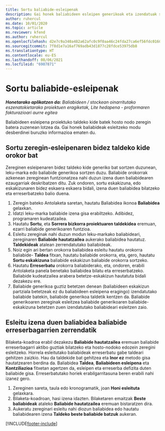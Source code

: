 ```yaml
---
title: Sortu baliabide-esleipenak
description: Gai honek baliabideen esleipen generikoak eta izendatuak sortzeari buruzko informazioa eskaintzen du.
author: ruhercul
ms.date: 10/01/2020
ms.topic: article
ms.reviewer: kfend
ms.author: ruhercul
ms.openlocfilehash: d2e7c9a340a482a62afc0c9f0aa46c24fda27ca6ef56fdc0160f06af846c0b53
ms.sourcegitcommit: 7f8d1e7a16af769adb43d1877c28fdce53975db8
ms.translationtype: HT
ms.contentlocale: eu-ES
ms.lasthandoff: 08/06/2021
ms.locfileid: "6987871"
---
```

# <a name="create-resource-assignments"></a>Sortu baliabide-esleipenak

_**Honetarako aplikatzen da:** Baliabideen / stockean oinarritutako eszenatokietarako proiektuen eragiketak, Lite hedapena - proformaren fakturazioari aurre egitea_


Baliabideen esleipena proiektuko taldeko kide batek hosto nodo zeregin batera zuzenean lotzea da. Gai honek baliabideak esleitzeko modu desberdinei buruzko informazioa ematen du.

## <a name="create-a-generic-team-member-through-task-assignment"></a>Sortu zeregin-esleipenaren bidez taldeko kide orokor bat


Zereginen esleipenaren bidez taldeko kide generiko bat sortzen duzunean, leku-marka edo baliabide generikoa sortzen duzu. Baliabide orokorrak azkenean zereginean funtzionatzea nahi duzun izena duen baliabidearen ezaugarriak deskribatzen ditu. Zuk ondoren, sortu eskakizuna, edo eskakizunaren bidez eskaera eskaera bidali, izena duen baliabidea bilatzeko eta erreserbatzeko balio duena.

1. Zeregin bateko Antolaketa saretan, hautatu Baliabidea ikonoa **Baliabidea** gelaxkan.
2. Idatzi leku-marka baliabide izena gisa erabiltzeko. Adibidez, programaren kudeatzailea.
3. Hautatu **Sortu**, eta **Sorrera bizkorra proiektuaren taldekidea** eremuan, ezarri baliabide generikoaren funtzioa.
4. Esleitu zereginak nahi duzun modun leku-markako baliabideari, zereginaren **Baliabide hautatzailea** aukerako baliabidea hautatuz. **Taldekideak** atalean zerrendatutako baliabideak.
5. Noiz egin ari bertan orokorra baliabidea esleitu hautatu orokorra baliabide- **Taldea** fitxan, hautatu baliabide orokorra, eta, gero, hautatu **Sortu eskakizuna** baliabide eskakizun baliabide orokorra sortzeko.
6. Hautatu **Erreserbatu** orokorra baliabiderako, eta, ondoren, erabili Antolaketa panela benetako baliabidea bilatu eta erreserbatzeko. Baliabide kudeatzailea arabera betetze-eskakizun hautatuta bidali dezakezu ere.
7. Baliabide generikoa guztiz betetzen denean (baliabideen eskakizun partziala betetzeak ez du baliabideen esleipena eragingo) izendatutako baliabide batekin, baliabide generikoa taldetik kentzen da. Baliabide generikoaren zereginak esleitzea baliabide generikoaren baliabide-eskakizuna betetzen zuen izendatutako baliabideari esleitzen zaio.

## <a name="assign-a-named-resource-from-the-list-of-all-bookable-resources"></a>Esleitu izena duen baliabidea baliabide erreserbagarrien zerrendatik

Bilaketa-koadroa erabil dezakezu **Baliabide hautatzailea** eremuan baliabide erreserbagarri aktibo guztiak bilatzeko eta hosto-nodoko edozein zeregini esleitzeko. Horrela esleitutako baliabideak erreserbatu gabe taldeari gehitzen zaizkio. Hau da taldekide bat gehitzea eta **Inor ez** metodo gisa hautatzearen berdina da. Baliabidea **Taldea**, **Baliabideen esleipena** eta **Kontziliazioa** fitxetan agertzen da, esleipen eta erreserba defizita duten baliabide gisa. Erreserbatutako horiek erabilgarritasuna beren erabili nahi izanez gero.

1. Zereginen sareta, taula edo kronogramatik, joan **Honi esleituta** gelaxkara.
2. Bilaketa-koadroan, hasi izena idazten. Bilaketaren emaitzak **Beste baliabideak** ataleko **Baliabide hautatzailea** eremuan bistaratzen dira.
3. Aukeratu zereginari esleitu nahi diozun baliabidea edo hautatu baliabidearen izena **Taldeko beste baliabide batzuk** aukeran.


[!INCLUDE[footer-include](../includes/footer-banner.md)]